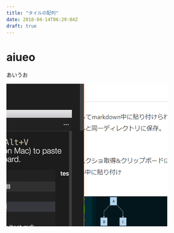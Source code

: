 ```yaml
---
title: "タイルの配列"
date: 2018-04-14T06:29:04Z
draft: true
---
```


# aiueo
あいうお

![](2018-04-14-15-46-43.png)